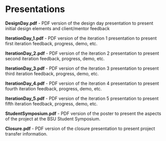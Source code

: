 # Presentations
**DesignDay.pdf** - PDF version of the design day presentation to present initial design elements and client/mentor feedback

**IterationDay_1.pdf** - PDF version of the iteration 1 presentation to present first iteration feedback, progress, demo, etc.

**IterationDay_2.pdf** - PDF version of the iteration 2 presentation to present second iteration feedback, progress, demo, etc.

**IterationDay_3.pdf** - PDF version of the iteration 3 presentation to present third iteration feedback, progress, demo, etc.

**IterationDay_4.pdf** - PDF version of the iteration 4 presentation to present fourth iteration feedback, progress, demo, etc.

**IterationDay_5.pdf** - PDF version of the iteration 5 presentation to present fifth iteration feedback, progress, demo, etc.

**StudentSymposium.pdf** - PDF version of the poster to present the aspects of the project at the BSU Student Symposium.

**Closure.pdf** - PDF version of the closure presentation to present project transfer information.